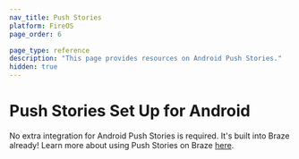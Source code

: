 ```yaml
---
nav_title: Push Stories
platform: FireOS
page_order: 6

page_type: reference
description: "This page provides resources on Android Push Stories."
hidden: true
---
```


# Push Stories Set Up for Android

No extra integration for Android Push Stories is required. It's built into Braze already! Learn more about using Push Stories on Braze [here][1].

[1]: {{site.baseurl}}/user_guide/message_building_by_channel/push/push_stories/#push-stories

